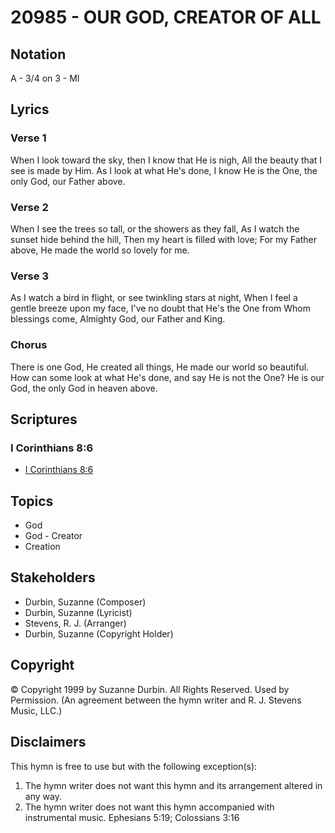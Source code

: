 # 20985 - OUR GOD, CREATOR OF ALL

## Notation

A - 3/4 on 3 - MI

## Lyrics

### Verse 1

When I look toward the sky, then I know that He is nigh, All the beauty that I see is made by Him. As I look at what He's done, I know He is the One, the only God, our Father above.

### Verse 2

When I see the trees so tall, or the showers as they fall, As I watch the sunset hide behind the hill, Then my heart is filled with love; For my Father above, He made the world so lovely for me. 

### Verse 3

As I watch a bird in flight, or see twinkling stars at night, When I feel a gentle breeze upon my face, I've no doubt that He's the One from Whom blessings come, Almighty God, our Father and King.

### Chorus

There is one God, He created all things, He made our world so beautiful. How can some look at what He's done, and say He is not the One? He is our God, the only God in heaven above. 


## Scriptures

### I Corinthians 8:6

- [I Corinthians 8:6](https://www.biblegateway.com/passage/?search=I%20Corinthians%208%3A6)


## Topics

- God
- God - Creator
- Creation

## Stakeholders

- Durbin, Suzanne (Composer)
- Durbin, Suzanne (Lyricist)
- Stevens, R. J. (Arranger)
- Durbin, Suzanne (Copyright Holder)

## Copyright

© Copyright 1999 by Suzanne Durbin. All Rights Reserved. Used by Permission.
(An agreement between the hymn writer and R. J. Stevens Music, LLC.)

## Disclaimers

This hymn is free to use but with the following exception(s):
1. The hymn writer does not want this hymn and its arrangement altered in any way.
2. The hymn writer does not want this hymn accompanied with instrumental music.
Ephesians 5:19; Colossians 3:16

